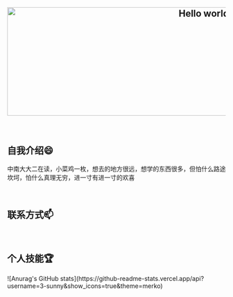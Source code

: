<html>  
<h2 align="center">
<a href="https://postimg.cc/hQTmxBnn">
<img border="0" src="https://i.postimg.cc/WzfwBNfd/0-B392-CF9-E08-DB688-C9-B618412-C167966.jpg" alt="Hello world,I'm Sunny" width="1000" height="250"></a>
</h2><br/>  
<h2>自我介绍😄</h2>  
 <p>中南大大二在读，小菜鸡一枚，想去的地方很远，想学的东西很多，但怕什么路途坎坷，怕什么真理无穷，进一寸有进一寸的欢喜</p><br/>
<h2>联系方式📫</h2>  <br/>
<h2>个人技能🏆</h2>  
<p>![Anurag's GitHub stats](https://github-readme-stats.vercel.app/api?username=3-sunny&show_icons=true&theme=merko)</p>  
</html>
 
